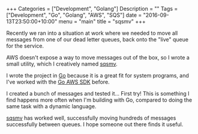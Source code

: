 +++
Categories = ["Development", "Golang"]
Description = ""
Tags = ["Development", "Go", "Golang", "AWS", "SQS"]
date = "2016-09-13T23:50:00+10:00"
menu = "main"
title = "sqsmv"
+++

Recently we ran into a situation at work where we needed to move all
messages from one of our dead letter queues, back onto the "live"
queue for the service.

AWS doesn't expose a way to move messages out of the box, so I wrote a
small utility, which I creatively
named [sqsmv](https://github.com/scottjbarr/sqsmv).

I wrote the project in [Go](https://golang.org/) because it is a great
fit for system programs, and I've worked with
the [Go AWS SDK](https://github.com/aws/aws-sdk-go) before.

I created a bunch of messages and tested it... First try! This is
something I find happens more often when I'm building with Go,
compared to doing the same task with a dynamic language.

[sqsmv](https://github.com/scottjbarr/sqsmv) has worked well,
successfully moving hundreds of messages successfully between
queues. I hope someone out there finds it useful.
